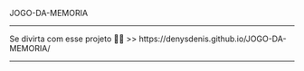JOGO-DA-MEMORIA 

<hr>
Se divirta com esse projeto 
🥰🚀 >> https://denysdenis.github.io/JOGO-DA-MEMORIA/
<hr>
